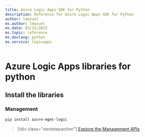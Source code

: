 ```yaml
---
title: Azure Logic Apps SDK for Python
description: Reference for Azure Logic Apps SDK for Python
author: lmazuel
ms.author: lmazuel
ms.data: 03/15/2023
ms.topic: reference
ms.devlang: python
ms.service: logicapps
---
```

# Azure Logic Apps libraries for python

## Install the libraries


### Management

```bash
pip install azure-mgmt-logic
```
> [!div class="nextstepaction"]
> [Explore the Management APIs](/python/api/azure-mgmt-logic)